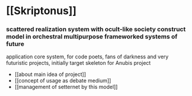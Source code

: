 # [[Skriptonus]] 
### scattered realization system with ocult-like society construct model in orchestral multipurpose frameworked systems of future

application core system, for code poets, fans of darkness and very futuristic projects, initially target skeleton for Anubis project



- [[about main idea of project]]
- [[concept of usage as debate medium]]
- [[management of setternet by this model]]